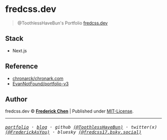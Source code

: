 # fredcss.dev

> @ToothlessHaveBun's Portfolio [fredcss.dev](https://fredcss.dev)

## Stack

- Next.js

## Reference

- [chronarck/chronark.com](https://github.com/chronark/chronark.com)
- [EvanNotFound/portfolio-v3](https://github.com/EvanNotFound/portfolio-v3)

## Author

fredcss.dev &copy; **[Frederick Chen](https://www.ohdragonboi.cn)** | Published under [MIT-License](LICENSE).

---

<h6><samp><a href="https://fredcss.dev">portfolio</a> · <a href="https://www.ohdragonboi.cn">blog</a> · github <a href="https://github.com/ToothlessHaveBun">(@ToothlessHaveBun)</a> · twitter(x) <a href="https://x.com/FrederickAsYou">(@FrederickAsYou)</a> · bluesky <a href="https://bsky.app/profile/fredcss17.bsky.social">(@fredcss17.bsky.social)</a></samp><h6>